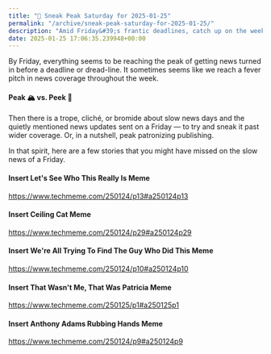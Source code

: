 ```yaml
---
title: "🔮 Sneak Peak Saturday for 2025-01-25"
permalink: "/archive/sneak-peak-saturday-for-2025-01-25/"
description: "Amid Friday&#39;s frantic deadlines, catch up on the week’s overlooked news gems and memes!"
date: 2025-01-25 17:06:35.239948+00:00
---
```


<!-- buttondown-editor-mode: fancy --><p>By Friday, everything seems to be reaching the peak of getting news turned in before a deadline or dread-line. It sometimes seems like we reach a fever pitch in news coverage throughout the week.</p><h4>Peak 🏔️ vs. Peek 👀</h4><p>Then there is a trope, cliché, or bromide about slow news days and the quietly mentioned news updates sent on a Friday — to try and sneak it past wider coverage. Or, in a nutshell, peak patronizing publishing.</p><p>In that spirit, here are a few stories that you might have missed on the slow news of a Friday.</p><h4>Insert Let's See Who This Really Is Meme</h4><p><a target="_blank" rel="noopener noreferrer nofollow" href="https://www.techmeme.com/250124/p13#a250124p13">https://www.techmeme.com/250124/p13#a250124p13</a></p><h4>Insert Ceiling Cat Meme</h4><p><a target="_blank" rel="noopener noreferrer nofollow" href="https://www.techmeme.com/250124/p29#a250124p29">https://www.techmeme.com/250124/p29#a250124p29</a></p><h4>Insert We're All Trying To Find The Guy Who Did This Meme</h4><p><a target="_blank" rel="noopener noreferrer nofollow" href="https://www.techmeme.com/250124/p10#a250124p10">https://www.techmeme.com/250124/p10#a250124p10</a></p><h4>Insert That Wasn't Me, That Was Patricia Meme</h4><p><a target="_blank" rel="noopener noreferrer nofollow" href="https://www.techmeme.com/250125/p1#a250125p1">https://www.techmeme.com/250125/p1#a250125p1</a></p><h4>Insert Anthony Adams Rubbing Hands Meme</h4><p><a target="_blank" rel="noopener noreferrer nofollow" href="https://www.techmeme.com/250124/p9#a250124p9">https://www.techmeme.com/250124/p9#a250124p9</a></p>